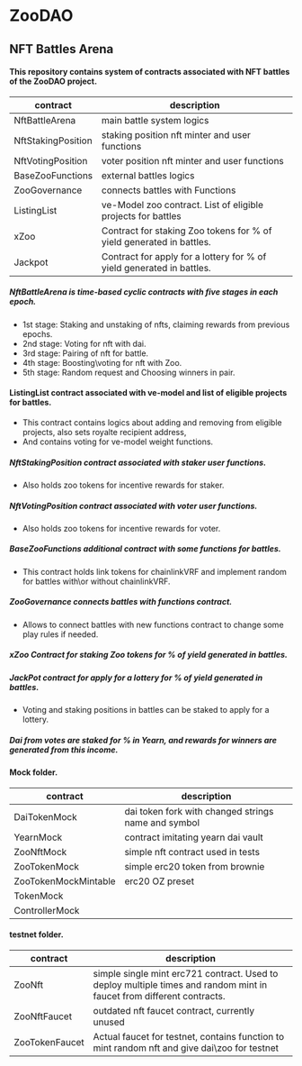 # ZooDAO 
## NFT Battles Arena

#### This repository contains system of contracts associated with NFT battles of the ZooDAO project.

| contract | description |
| --- | --- |
| NftBattleArena| main battle system logics|
| NftStakingPosition| staking position nft minter and user functions|
| NftVotingPosition| voter position nft minter and user functions|
| BaseZooFunctions | external battles logics|
| ZooGovernance | connects battles with Functions|
| ListingList | ve-Model zoo contract. List of eligible projects for battles |
| xZoo | Contract for staking Zoo tokens for % of yield generated in battles. |
| Jackpot | Сontract for apply for a lottery for % of yield generated in battles. |


##### NftBattleArena is time-based cyclic contracts with five stages in each epoch.
* 1st stage: Staking and unstaking of nfts, claiming rewards from previous epochs.
* 2nd stage: Voting for nft with dai.
* 3rd stage: Pairing of nft for battle.
* 4th stage: Boosting\voting for nft with Zoo.
* 5th stage: Random request and Choosing winners in pair.

#### ListingList contract associated with ve-model and list of eligible projects for battles.
* This contract contains logics about adding and removing from eligible projects, also sets royalte recipient address,
* And contains voting for ve-model weight functions.

##### NftStakingPosition contract associated with staker user functions.
* Also holds zoo tokens for incentive rewards for staker.

##### NftVotingPosition contract associated with voter user functions.
* Also holds zoo tokens for incentive rewards for voter.

##### BaseZooFunctions additional contract with some functions for battles. 
* This contract holds link tokens for chainlinkVRF and implement random for battles with\or without chainlinkVRF.

##### ZooGovernance connects battles with functions contract.
* Allows to connect battles with new functions contract to change some play rules if needed.

##### xZoo Contract for staking Zoo tokens for % of yield generated in battles.

##### JackPot contract for apply for a lottery for % of yield generated in battles.
* Voting and staking positions in battles can be staked to apply for a lottery.


##### Dai from votes are staked for % in Yearn, and rewards for winners are generated from this income.


#### Mock folder.
| contract | description |
| --- | --- |
| DaiTokenMock| dai token fork with changed strings name and symbol |
| YearnMock | contract imitating yearn dai vault |
| ZooNftMock | simple nft contract used in tests |
| ZooTokenMock | simple erc20 token from brownie |
| ZooTokenMockMintable | erc20 OZ preset |
| TokenMock |
| ControllerMock |

#### testnet folder.
| contract | description |
| --- | --- |
| ZooNft| simple single mint erc721 contract. Used to deploy multiple times and random mint in faucet from different contracts.|
| ZooNftFaucet | outdated nft faucet contract, currently unused |
| ZooTokenFaucet | Actual faucet for testnet, contains function to mint random nft and give dai\zoo for testnet |


